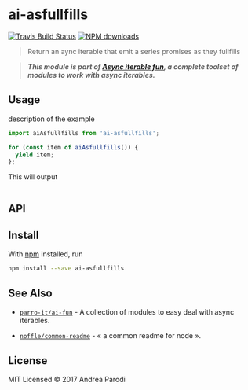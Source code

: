# ai-asfullfills

[![Travis Build Status](https://img.shields.io/travis/parro-it/ai-asfullfills/master.svg)](http://travis-ci.org/parro-it/ai-asfullfills)
[![NPM downloads](https://img.shields.io/npm/dt/ai-asfullfills.svg)](https://npmjs.org/package/ai-asfullfills)

> Return an aync iterable that emit a series promises as they fullfills


> **_This module is part of
> [Async iterable fun](https://github.com/parro-it/ai-fun), a complete toolset
> of modules to work with async iterables._**

## Usage

description of the example

```js
import aiAsfullfills from 'ai-asfullfills';

for (const item of aiAsfullfills()) {
  yield item;
};
```

This will output

```
```

## API

## Install

With [npm](https://npmjs.org/) installed, run

```bash
npm install --save ai-asfullfills
```

## See Also

- [`parro-it/ai-fun`](https://github.com/parro-it/ai-fun) - A collection of modules to easy deal with async iterables.

- [`noffle/common-readme`](https://github.com/noffle/common-readme) - « a common readme for node ».



## License

MIT Licensed
© 2017 Andrea Parodi

